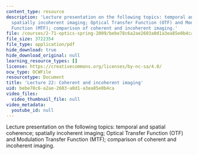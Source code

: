 ```yaml
---
content_type: resource
description: 'Lecture presentation on the following topics: temporal and spatial coherence;
  spatially incoherent imaging; Optical Transfer Function (OTF) and Modulation Transfer
  Function (MTF); comparison of coherent and incoherent imaging.'
file: /courses/2-71-optics-spring-2009/bebe78c6a2ae2603a0d1a3ea85e0b4ca_MIT2_71S09_lec22.pdf
file_size: 3722354
file_type: application/pdf
hide_download: true
hide_download_original: null
learning_resource_types: []
license: https://creativecommons.org/licenses/by-nc-sa/4.0/
ocw_type: OCWFile
resourcetype: Document
title: 'Lecture 22: Coherent and incoherent imaging'
uid: bebe78c6-a2ae-2603-a0d1-a3ea85e0b4ca
video_files:
  video_thumbnail_file: null
video_metadata:
  youtube_id: null
---
```

Lecture presentation on the following topics: temporal and spatial coherence; spatially incoherent imaging; Optical Transfer Function (OTF) and Modulation Transfer Function (MTF); comparison of coherent and incoherent imaging.